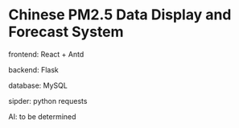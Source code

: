 # Chinese PM2.5 Data Display and Forecast System

frontend: React + Antd

backend: Flask

database: MySQL

sipder: python requests

AI: to be determined
